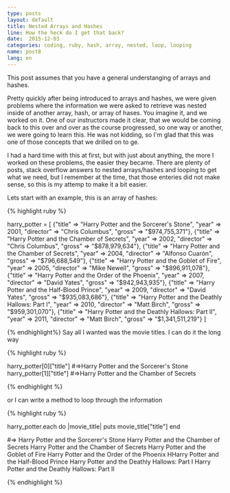 ```yaml
---
type: posts
layout: default
title: Nested Arrays and Hashes
line: How the heck do I get that back? 
date:  2015-12-03 
categories: coding, ruby, hash, array, nested, loop, looping
name: post8
lang: en
---
```


This post assumes that you have a general understanging of arrays and hashes. 

Pretty quickly after being introduced to arrays and hashes, we were given problems where the information we were asked to retrieve was nested inside of another array, hash, or array of hases. You imagine it, and we worked on it. One of our instructors made it clear, that we would be coming back to this over and over as the course progressed, so one way or another, we were going to learn this. He was not kidding, so I'm glad that this was one of those concepts that we drilled on to ge. 

I had a hard time with this at first, but with just about anything, the more I worked on these problems, the easier they became. There are plenty of posts, stack overflow answers to nested arrays/hashes and looping to get what we need, but I remember at the time, that those enteries did not make sense, so this is my attemp to make it a bit easier. 

Lets start with an example, this is an array of hashes:

{% highlight ruby %}

harry_potter = [
	{"title" => "Harry Potter and the Sorcerer's Stone", "year" => 2001, "director" => "Chris Columbus", "gross" => "$974,755,371"},
	{"title" => "Harry Potter and the Chamber of Secrets", "year" => 2002, "director" => "Chris Columbus", "gross" => "$878,979,634"},
	{"title" => "Harry Potter and the Chamber of Secrets", "year" => 2004, "director" => "Alfonso Cuarón", "gross" => "$796,688,549"},
	{"title" => "Harry Potter and the Goblet of Fire", "year" => 2005, "director" => "Mike Newell", "gross" => "$896,911,078"},
	{"title" => "Harry Potter and the Order of the Phoenix", "year" => 2007, "director" => "David Yates", "gross" => "$942,943,935"},
	{"title" => "Harry Potter and the Half-Blood Prince", "year" => 2009, "director" => "David Yates", "gross" => "$935,083,686"},
	{"title" => "Harry Potter and the Deathly Hallows: Part I", "year" => 2010, "director" => "Matt Birch", "gross" => "$959,301,070"},
	{"title" => "Harry Potter and the Deathly Hallows: Part II", "year" => 2011, "director" => "Matt Birch", "gross" => "$1,341,511,219"}
]

{% endhighlight%}
Say all I wanted was the movie titles. I can do it the long way

{% highlight ruby %}

harry_potter[0]["title"]
#=>Harry Potter and the Sorcerer's Stone
harry_potter[1]["title"]
#=>Harry Potter and the Chamber of Secrets

{% endhighlight %}

or I can write a method to loop through the information

{% highlight ruby %}

harry_potter.each do |movie_title|
   puts movie_title["title"]
end

#=>
Harry Potter and the Sorcerer's Stone
Harry Potter and the Chamber of Secrets
Harry Potter and the Chamber of Secrets
Harry Potter and the Goblet of Fire
Harry Potter and the Order of the Phoenix
HHarry Potter and the Half-Blood Prince
Harry Potter and the Deathly Hallows: Part I
Harry Potter and the Deathly Hallows: Part II

{% endhighlight %}


  

